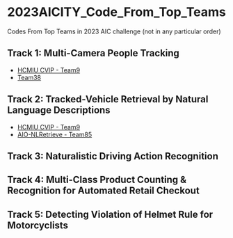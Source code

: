 # 2023AICITY_Code_From_Top_Teams
Codes From Top Teams in 2023 AIC challenge (not in any particular order)

## Track 1: Multi-Camera People Tracking
* [HCMIU CVIP - Team9](https://github.com/nguyenquivinhquang/Multi-camera-People-Tracking-With-Mixture-of-Realistic-and-Synthetic-Knowledge)
* [Team38](https://github.com/nota-github/AIC2023_Track1_Nota)


## Track 2: Tracked-Vehicle Retrieval by Natural Language Descriptions
* [HCMIU CVIP - Team9](https://github.com/zef1611/AIC23_NLRetrieval_HCMIU_CVIP)
* [AIO-NLRetrieve - Team85](https://github.com/anminhhung/AI-City-2023-Track2)


## Track 3: Naturalistic Driving Action Recognition


## Track 4: Multi-Class Product Counting & Recognition for Automated Retail Checkout


## Track 5: Detecting Violation of Helmet Rule for Motorcyclists
